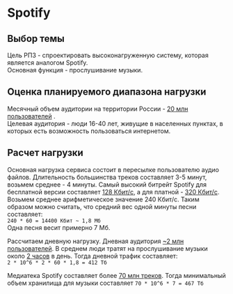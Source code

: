 # Spotify

## Выбор темы
Цель РПЗ - спроектировать высоконагруженную систему, которая является аналогом Spotify.  
Основная функция - прослушивание музыки. 

## Оценка планируемого диапазона нагрузки
Месячный объем аудитории на территории России - [20 млн пользователей](https://vc.ru/flood/21426-ya-music-sub-2016) .  
Целевая аудитория - люди 16-40 лет, живущие в населенных пунктах, в которых есть возможность пользоваться интернетом.

## Расчет нагрузки
Основная нагрузка сервиса состоит в пересылке пользователю аудио файлов. 
Длительность большинства треков составляет 3-5 минут, возьмем среднее - 4 минуты. 
Самый высокий битрейт Spotify для бесплатной версии составляет [128 Кбит/с](https://support.spotify.com/md-ru/article/high-quality-streaming/),
а для платной - [320 Кбит/с](https://support.spotify.com/md-ru/article/high-quality-streaming/). 
Возьмем среднее арифметическое значение 240 Кбит/с.
Таким образом можно считать, что средний вес одной минуты песни составляет:  
```240 * 60 = 14400 Кбит ~ 1,8 Мб```  
Одна песня весит примерно 7 Мб. 


Рассчитаем дневную нагрузку. Дневная аудитория [~2 млн пользователей](https://radar.yandex.ru/yandex?month=2021-01).
В среднем люди тратят на прослушивание музыки около [2 часов](https://marketing.by/analitika/issledovateli-uznali-skolko-vremeni-i-deneg-evropeytsy-tratyat-na-proslushivanie-podkastov-i-audiokn/) в день. 
Тогда дневной трафик составляет:   
```2 * 10^6 * 2 * 60 * 1,8 = 412 Tб```

Медиатека Spotify составляет более [70 млн треков](https://newsroom.spotify.com/company-info/).
Тогда минимальный объем хранилища для музыки составляет 
```70 * 10^6 * 7 = 467 Тб```


